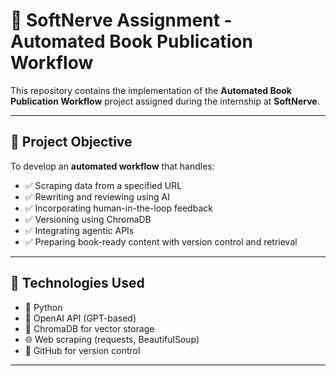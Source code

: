 # 📘 SoftNerve Assignment - Automated Book Publication Workflow

This repository contains the implementation of the **Automated Book Publication Workflow** project assigned during the internship at **SoftNerve**.

---

## 📌 Project Objective

To develop an **automated workflow** that handles:

- ✅ Scraping data from a specified URL
- ✅ Rewriting and reviewing using AI
- ✅ Incorporating human-in-the-loop feedback
- ✅ Versioning using ChromaDB
- ✅ Integrating agentic APIs
- ✅ Preparing book-ready content with version control and retrieval

---

## 🧠 Technologies Used

- 🐍 Python
- 💬 OpenAI API (GPT-based)
- 🧠 ChromaDB for vector storage
- 🌐 Web scraping (requests, BeautifulSoup)
- 📁 GitHub for version control

---

